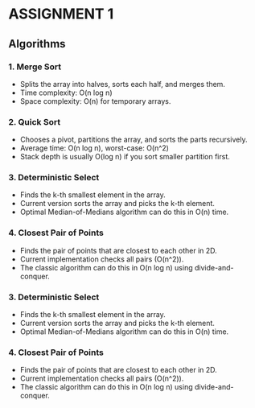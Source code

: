 # ASSIGNMENT 1

## Algorithms

### 1. Merge Sort
- Splits the array into halves, sorts each half, and merges them.  
- Time complexity: O(n log n)  
- Space complexity: O(n) for temporary arrays.
  
### 2. Quick Sort
- Chooses a pivot, partitions the array, and sorts the parts recursively.  
- Average time: O(n log n), worst-case: O(n^2)  
- Stack depth is usually O(log n) if you sort smaller partition first.
  
### 3. Deterministic Select
- Finds the k-th smallest element in the array.  
- Current version sorts the array and picks the k-th element.  
- Optimal Median-of-Medians algorithm can do this in O(n) time.
  
### 4. Closest Pair of Points
- Finds the pair of points that are closest to each other in 2D.  
- Current implementation checks all pairs (O(n^2)).  
- The classic algorithm can do this in O(n log n) using divide-and-conquer.
  
### 3. Deterministic Select
- Finds the k-th smallest element in the array.  
- Current version sorts the array and picks the k-th element.  
- Optimal Median-of-Medians algorithm can do this in O(n) time.
  
### 4. Closest Pair of Points
- Finds the pair of points that are closest to each other in 2D.  
- Current implementation checks all pairs (O(n^2)).  
- The classic algorithm can do this in O(n log n) using divide-and-conquer.
